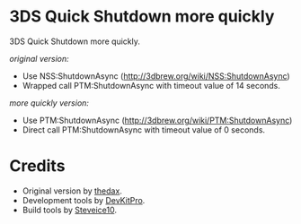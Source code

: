 3DS Quick Shutdown more quickly
================================

3DS Quick Shutdown more quickly.

*original version:*
- Use NSS:ShutdownAsync (http://3dbrew.org/wiki/NSS:ShutdownAsync)
- Wrapped call PTM:ShutdownAsync with timeout value of 14 seconds.

*more quickly version:*
- Use PTM:ShutdownAsync (http://3dbrew.org/wiki/PTM:ShutdownAsync)
- Direct call PTM:ShutdownAsync with timeout value of 0 seconds. 


Credits
=======

- Original version by [thedax](https://github.com/thedax/3DS_Quick_Shutdown).
- Development tools by [DevKitPro](http://sourceforge.net/projects/devkitpro/).
- Build tools by [Steveice10](https://github.com/Steveice10/buildtools).

